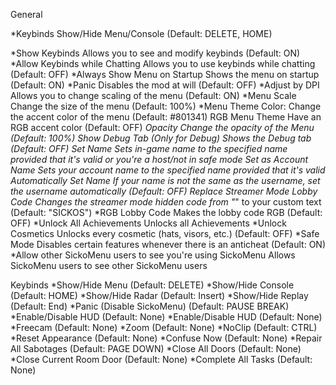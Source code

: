 General

*Keybinds Show/Hide Menu/Console (Default: DELETE, HOME)

*Show Keybinds Allows you to see and modify keybinds (Default: ON)
*Allow Keybinds while Chatting Allows you to use keybinds while chatting (Default: OFF)
*Always Show Menu on Startup Shows the menu on startup (Default: ON)
*Panic Disables the mod at will (Default: OFF)
*Adjust by DPI Allows you to change scaling of the menu (Default: ON)
*Menu Scale Change the size of the menu (Default: 100%)
*Menu Theme Color: Change the accent color of the menu (Default: #801341)
RGB Menu Theme Have an RGB accent color (Default: OFF)
*Opacity Change the opacity of the Menu (Default: 100%)
*Show Debug Tab (Only for Debug) Shows the Debug tab (Default: OFF)
*Set Name Sets in-game name to the specified name provided that it's valid or you're a host/not in safe mode
*Set as Account Name Sets your account name to the specified name provided that it's valid
*Automatically Set Name If your name is not the same as the username, set the username automatically (Default: OFF)
*Replace Streamer Mode Lobby Code Changes the streamer mode hidden code from "******" to your custom text (Default: "SICKOS")
*RGB Lobby Code Makes the lobby code RGB (Default: OFF)
*Unlock All Achievements Unlocks all Achievements
*Unlock Cosmetics Unlocks every cosmetic (hats, visors, etc.) (Default: OFF)
*Safe Mode Disables certain features whenever there is an anticheat (Default: ON)
*Allow other SickoMenu users to see you're using SickoMenu Allows SickoMenu users to see other SickoMenu users

Keybinds
*Show/Hide Menu (Default: DELETE)
*Show/Hide Console (Default: HOME)
*Show/Hide Radar (Default: Insert)
*Show/Hide Replay (Default: End)
*Panic (Disable SickoMenu) (Default: PAUSE BREAK)
*Enable/Disable HUD (Default: None)
*Enable/Disable HUD (Default: None)
*Freecam (Default: None)
*Zoom (Default: None)
*NoClip (Default: CTRL)
*Reset Appearance (Default: None)
*Confuse Now (Default: None)
*Repair All Sabotages (Default: PAGE DOWN)
*Close All Doors (Default: None)
*Close Current Room Door (Default: None)
*Complete All Tasks (Default: None)
